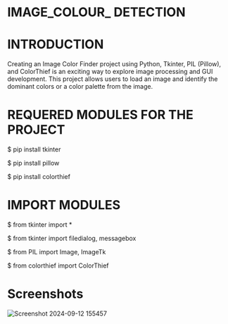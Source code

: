 
# IMAGE_COLOUR_ DETECTION

# INTRODUCTION
Creating an Image Color Finder project using Python, Tkinter, PIL (Pillow), and ColorThief is an exciting way to explore image processing and GUI development. This project allows users to load an image and identify the dominant colors or a color palette from the image.



# REQUERED MODULES FOR THE PROJECT
$ pip install tkinter

$ pip install pillow

$ pip install colorthief


# IMPORT MODULES
$ from tkinter import *

$ from tkinter import filedialog, messagebox

$ from PIL import Image, ImageTk

$ from colorthief import ColorThief



# Screenshots
![Screenshot 2024-09-12 155457](https://github.com/user-attachments/assets/3183412b-5a1b-4187-89aa-920ce7cedae6)



